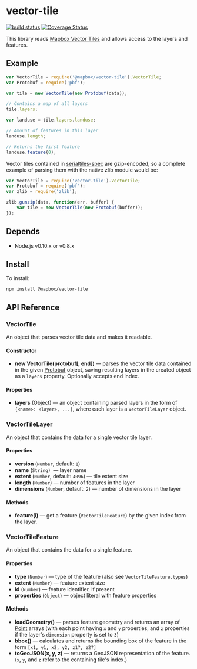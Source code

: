 # vector-tile

[![build status](https://secure.travis-ci.org/mapbox/vector-tile-js.svg)](http://travis-ci.org/mapbox/vector-tile-js) [![Coverage Status](https://coveralls.io/repos/mapbox/vector-tile-js/badge.svg)](https://coveralls.io/r/mapbox/vector-tile-js)

This library reads [Mapbox Vector Tiles](https://github.com/mapbox/vector-tile-spec) and allows access to the layers and features.

## Example

```js
var VectorTile = require('@mapbox/vector-tile').VectorTile;
var Protobuf = require('pbf');

var tile = new VectorTile(new Protobuf(data));

// Contains a map of all layers
tile.layers;

var landuse = tile.layers.landuse;

// Amount of features in this layer
landuse.length;

// Returns the first feature
landuse.feature(0);
```

Vector tiles contained in [serialtiles-spec](https://github.com/mapbox/serialtiles-spec)
are gzip-encoded, so a complete example of parsing them with the native
zlib module would be:

```js
var VectorTile = require('vector-tile').VectorTile;
var Protobuf = require('pbf');
var zlib = require('zlib');

zlib.gunzip(data, function(err, buffer) {
    var tile = new VectorTile(new Protobuf(buffer));
});
```

## Depends

 - Node.js v0.10.x or v0.8.x


## Install

To install:

    npm install @mapbox/vector-tile


## API Reference


### VectorTile

An object that parses vector tile data and makes it readable.

#### Constructor

- **new VectorTile(protobuf[, end])** &mdash;
  parses the vector tile data contained in the given [Protobuf](https://github.com/mapbox/pbf) object,
  saving resulting layers in the created object as a `layers` property. Optionally accepts end index.

#### Properties

- **layers** (Object) &mdash; an object containing parsed layers in the form of `{<name>: <layer>, ...}`,
where each layer is a `VectorTileLayer` object.


### VectorTileLayer

An object that contains the data for a single vector tile layer.

#### Properties

- **version** (`Number`, default: `1`)
- **name** (`String) `&mdash; layer name
- **extent** (`Number`, default: `4096`) &mdash; tile extent size
- **length** (`Number`) &mdash; number of features in the layer
- **dimensions** (`Number`, default: `2`) &mdash; number of dimensions in the layer

#### Methods

- **feature(i)** &mdash; get a feature (`VectorTileFeature`) by the given index from the layer.


### VectorTileFeature

An object that contains the data for a single feature.

#### Properties

- **type** (`Number`) &mdash; type of the feature (also see `VectorTileFeature.types`)
- **extent** (`Number`) &mdash; feature extent size
- **id** (`Number`) &mdash; feature identifier, if present
- **properties** (`Object`) &mdash; object literal with feature properties

#### Methods

- **loadGeometry()** &mdash; parses feature geometry and returns an array of
  [Point](https://github.com/mapbox/point-geometry) arrays (with each point having `x` and `y` properties,
  and `z` properties if the layer's `dimension` property is set to `3`)
- **bbox()** &mdash; calculates and returns the bounding box of the feature in the form `[x1, y1, x2, y2, z1?, z2?]`
- **toGeoJSON(x, y, z)** &mdash; returns a GeoJSON representation of the feature. (`x`, `y`, and `z` refer to the containing tile's index.)
